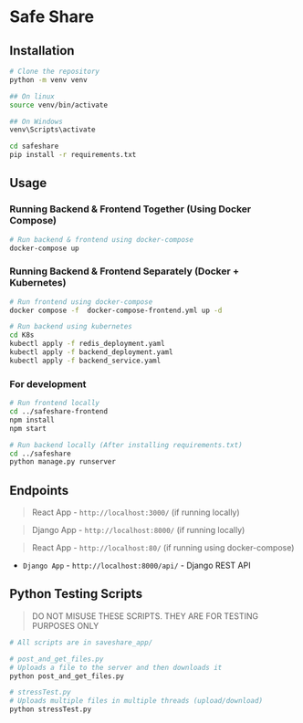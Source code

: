 # Safe Share

## Installation

```bash
# Clone the repository
python -m venv venv

## On linux
source venv/bin/activate

## On Windows
venv\Scripts\activate

cd safeshare
pip install -r requirements.txt
```

## Usage

### Running Backend & Frontend Together (Using Docker Compose)
```bash
# Run backend & frontend using docker-compose
docker-compose up
```

### Running Backend & Frontend Separately (Docker + Kubernetes)
```bash
# Run frontend using docker-compose
docker compose -f  docker-compose-frontend.yml up -d

# Run backend using kubernetes
cd K8s
kubectl apply -f redis_deployment.yaml
kubectl apply -f backend_deployment.yaml
kubectl apply -f backend_service.yaml
```
### For development

```bash
# Run frontend locally
cd ../safeshare-frontend
npm install
npm start

# Run backend locally (After installing requirements.txt)
cd ../safeshare
python manage.py runserver
```

## Endpoints

> React App - `http://localhost:3000/` (if running locally)

> Django App - `http://localhost:8000/` (if running locally)

> React App - `http://localhost:80/` (if running using docker-compose)

- `Django App` - `http://localhost:8000/api/` - Django REST API

## Python Testing Scripts

>DO NOT MISUSE THESE SCRIPTS. THEY ARE FOR TESTING PURPOSES ONLY

```bash
# All scripts are in saveshare_app/

# post_and_get_files.py
# Uploads a file to the server and then downloads it
python post_and_get_files.py

# stressTest.py
# Uploads multiple files in multiple threads (upload/download)
python stressTest.py
```